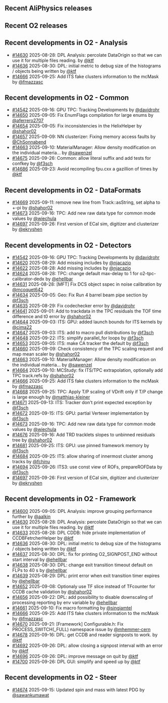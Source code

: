 ## Recent AliPhysics releases
## Recent O2 releases
## Recent developments in O2 - Analysis
- [\#14630](https://github.com/AliceO2Group/AliceO2/pull/14630) 2025-08-28: DPL Analysis: percolate DataOrigin so that we can use it for multiple files reading. by [@ktf](https://github.com/ktf)
- [\#14636](https://github.com/AliceO2Group/AliceO2/pull/14636) 2025-08-30: DPL: initial metric to debug size of the histograms / objects being written by [@ktf](https://github.com/ktf)
- [\#14666](https://github.com/AliceO2Group/AliceO2/pull/14666) 2025-09-25: Add ITS fake clusters information to the mcMask by [@fmazzasc](https://github.com/fmazzasc)
## Recent developments in O2 - Common
- [\#14542](https://github.com/AliceO2Group/AliceO2/pull/14542) 2025-09-16: GPU TPC: Tracking Developments by [@davidrohr](https://github.com/davidrohr)
- [\#14650](https://github.com/AliceO2Group/AliceO2/pull/14650) 2025-09-05: Fix EnumFlags compilation for large enums by [@aferrero2707](https://github.com/aferrero2707)
- [\#14654](https://github.com/AliceO2Group/AliceO2/pull/14654) 2025-09-05: Fix inconsistencies in the HelixHelper by [@shahor02](https://github.com/shahor02)
- [\#14657](https://github.com/AliceO2Group/AliceO2/pull/14657) 2025-09-09: NN clusterizer: Fixing memory access faults by [@ChSonnabend](https://github.com/ChSonnabend)
- [\#14663](https://github.com/AliceO2Group/AliceO2/pull/14663) 2025-09-10: MaterialManager: Allow density modification on the individual materia… by [@sawenzel](https://github.com/sawenzel)
- [\#14675](https://github.com/AliceO2Group/AliceO2/pull/14675) 2025-09-26: Common: allow literal suffix and add tests for confkey by [@f3sch](https://github.com/f3sch)
- [\#14686](https://github.com/AliceO2Group/AliceO2/pull/14686) 2025-09-23: Avoid recompiling fpu.cxx a gazillion of times by [@ktf](https://github.com/ktf)
## Recent developments in O2 - DataFormats
- [\#14669](https://github.com/AliceO2Group/AliceO2/pull/14669) 2025-09-11: remove new line from Track::asString, set alpha to +-pi by [@shahor02](https://github.com/shahor02)
- [\#14673](https://github.com/AliceO2Group/AliceO2/pull/14673) 2025-09-16: TPC: Add new raw data type for common mode values by [@wiechula](https://github.com/wiechula)
- [\#14697](https://github.com/AliceO2Group/AliceO2/pull/14697) 2025-09-26: First version of ECal sim, digitizer and clusterizer by [@ekryshen](https://github.com/ekryshen)
## Recent developments in O2 - Detectors
- [\#14542](https://github.com/AliceO2Group/AliceO2/pull/14542) 2025-09-16: GPU TPC: Tracking Developments by [@davidrohr](https://github.com/davidrohr)
- [\#14620](https://github.com/AliceO2Group/AliceO2/pull/14620) 2025-08-29: Add missing includes by [@njacazio](https://github.com/njacazio)
- [\#14622](https://github.com/AliceO2Group/AliceO2/pull/14622) 2025-08-28: Add missing includes by [@njacazio](https://github.com/njacazio)
- [\#14624](https://github.com/AliceO2Group/AliceO2/pull/14624) 2025-08-28: TPC: change default max-delay to 1 for o2-tpc-calibrator-dedx by [@ehellbar](https://github.com/ehellbar)
- [\#14631](https://github.com/AliceO2Group/AliceO2/pull/14631) 2025-08-28: [MFT] Fix DCS object sspec in noise calibration by [@mcoquet642](https://github.com/mcoquet642)
- [\#14634](https://github.com/AliceO2Group/AliceO2/pull/14634) 2025-09-05: Geo: Fix Run 4 barrel beam pipe section by [@f3sch](https://github.com/f3sch)
- [\#14635](https://github.com/AliceO2Group/AliceO2/pull/14635) 2025-08-29: Fix codechecker error by [@davidrohr](https://github.com/davidrohr)
- [\#14641](https://github.com/AliceO2Group/AliceO2/pull/14641) 2025-09-01: Add to trackdata in the TPC residuals the TOF time difference and t0 error by [@shahor02](https://github.com/shahor02)
- [\#14644](https://github.com/AliceO2Group/AliceO2/pull/14644) 2025-09-03: ITS: GPU: added launch bounds for ITS kernels by [@cima22](https://github.com/cima22)
- [\#14647](https://github.com/AliceO2Group/AliceO2/pull/14647) 2025-09-03: ITS: add to macro pull distributions by [@f3sch](https://github.com/f3sch)
- [\#14648](https://github.com/AliceO2Group/AliceO2/pull/14648) 2025-09-22: ITS: simplify parallel_for loops by [@f3sch](https://github.com/f3sch)
- [\#14653](https://github.com/AliceO2Group/AliceO2/pull/14653) 2025-09-05: ITS: make CA tracker the default by [@f3sch](https://github.com/f3sch)
- [\#14660](https://github.com/AliceO2Group/AliceO2/pull/14660) 2025-09-09: Check consistency of the TPC scaling request and map mean scaler by [@shahor02](https://github.com/shahor02)
- [\#14663](https://github.com/AliceO2Group/AliceO2/pull/14663) 2025-09-10: MaterialManager: Allow density modification on the individual materia… by [@sawenzel](https://github.com/sawenzel)
- [\#14664](https://github.com/AliceO2Group/AliceO2/pull/14664) 2025-09-10: MCStudy: fix ITS/TPC extrapolation, optionally add TPC track.refs by [@shahor02](https://github.com/shahor02)
- [\#14666](https://github.com/AliceO2Group/AliceO2/pull/14666) 2025-09-25: Add ITS fake clusters information to the mcMask by [@fmazzasc](https://github.com/fmazzasc)
- [\#14668](https://github.com/AliceO2Group/AliceO2/pull/14668) 2025-09-25: TPC: Apply T/P scaling of VDrift only if T/P change is large enough by [@matthias-kleiner](https://github.com/matthias-kleiner)
- [\#14671](https://github.com/AliceO2Group/AliceO2/pull/14671) 2025-09-13: ITS: Tracker don't print expected exception by [@f3sch](https://github.com/f3sch)
- [\#14672](https://github.com/AliceO2Group/AliceO2/pull/14672) 2025-09-15: ITS: GPU: partial Vertexer implementation by [@f3sch](https://github.com/f3sch)
- [\#14673](https://github.com/AliceO2Group/AliceO2/pull/14673) 2025-09-16: TPC: Add new raw data type for common mode values by [@wiechula](https://github.com/wiechula)
- [\#14676](https://github.com/AliceO2Group/AliceO2/pull/14676) 2025-09-16: Add TRD tracklets slopes to unbinned residuals tree by [@shahor02](https://github.com/shahor02)
- [\#14681](https://github.com/AliceO2Group/AliceO2/pull/14681) 2025-09-25: ITS: GPU: use pinned framework memory  by [@f3sch](https://github.com/f3sch)
- [\#14684](https://github.com/AliceO2Group/AliceO2/pull/14684) 2025-09-25: ITS: allow sharing of innermost cluster among tracks by [@fchinu](https://github.com/fchinu)
- [\#14694](https://github.com/AliceO2Group/AliceO2/pull/14694) 2025-09-26: ITS3: use const view of ROFs, prepareROFData by [@f3sch](https://github.com/f3sch)
- [\#14697](https://github.com/AliceO2Group/AliceO2/pull/14697) 2025-09-26: First version of ECal sim, digitizer and clusterizer by [@ekryshen](https://github.com/ekryshen)
## Recent developments in O2 - Framework
- [\#14600](https://github.com/AliceO2Group/AliceO2/pull/14600) 2025-09-05: DPL Analysis: improve grouping performance further by [@aalkin](https://github.com/aalkin)
- [\#14630](https://github.com/AliceO2Group/AliceO2/pull/14630) 2025-08-28: DPL Analysis: percolate DataOrigin so that we can use it for multiple files reading. by [@ktf](https://github.com/ktf)
- [\#14633](https://github.com/AliceO2Group/AliceO2/pull/14633) 2025-08-28: DPL CDDB: hide private implementation of CCDBFetrcherHelper by [@ktf](https://github.com/ktf)
- [\#14636](https://github.com/AliceO2Group/AliceO2/pull/14636) 2025-08-30: DPL: initial metric to debug size of the histograms / objects being written by [@ktf](https://github.com/ktf)
- [\#14637](https://github.com/AliceO2Group/AliceO2/pull/14637) 2025-08-30: DPL: fix for printing O2_SIGNPOST_END without start interval by [@ehellbar](https://github.com/ehellbar)
- [\#14638](https://github.com/AliceO2Group/AliceO2/pull/14638) 2025-08-30: DPL: change exit transition timeout default on FLPs to 40 s by [@ehellbar](https://github.com/ehellbar)
- [\#14639](https://github.com/AliceO2Group/AliceO2/pull/14639) 2025-08-29: DPL: print error when exit transition timer expires by [@ehellbar](https://github.com/ehellbar)
- [\#14652](https://github.com/AliceO2Group/AliceO2/pull/14652) 2025-09-08: Optionaly use TF slice instead of TFcounter for CCDB cache validation by [@shahor02](https://github.com/shahor02)
- [\#14656](https://github.com/AliceO2Group/AliceO2/pull/14656) 2025-09-22: DPL: add possibility to disable downscaling of processing reporting by env variable by [@ehellbar](https://github.com/ehellbar)
- [\#14661](https://github.com/AliceO2Group/AliceO2/pull/14661) 2025-09-10: Fix macro formatting by [@singiamtel](https://github.com/singiamtel)
- [\#14666](https://github.com/AliceO2Group/AliceO2/pull/14666) 2025-09-25: Add ITS fake clusters information to the mcMask by [@fmazzasc](https://github.com/fmazzasc)
- [\#14670](https://github.com/AliceO2Group/AliceO2/pull/14670) 2025-09-21: [Framework] Configurable.h: Fix PROCESS_SWITCH(_FULL) namespace issue by [@mhemmer-cern](https://github.com/mhemmer-cern)
- [\#14678](https://github.com/AliceO2Group/AliceO2/pull/14678) 2025-09-16: DPL: get CCDB and reader signposts to work. by [@ktf](https://github.com/ktf)
- [\#14692](https://github.com/AliceO2Group/AliceO2/pull/14692) 2025-09-26: DPL: allow closing a signpost interval with an error by [@ktf](https://github.com/ktf)
- [\#14696](https://github.com/AliceO2Group/AliceO2/pull/14696) 2025-09-26: DPL: improve message on quit by [@ktf](https://github.com/ktf)
- [\#14700](https://github.com/AliceO2Group/AliceO2/pull/14700) 2025-09-26: DPL GUI: simplify and speed up by [@ktf](https://github.com/ktf)
## Recent developments in O2 - Steer
- [\#14674](https://github.com/AliceO2Group/AliceO2/pull/14674) 2025-09-15: Updated spin and mass  with latest PDG by [@sawankumawat](https://github.com/sawankumawat)
